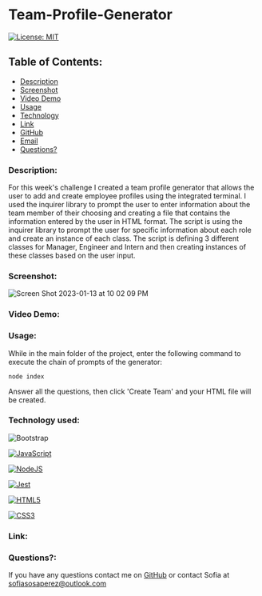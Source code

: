 # Team-Profile-Generator

[![License: MIT](https://img.shields.io/badge/License-MIT-yellow.svg)](https://opensource.org/licenses/MIT)

## Table of Contents:
    
* [Description](#Description)
* [Screenshot](#ScreenShot)
* [Video Demo](#Video)
* [Usage](#usageInfo)
* [Technology](#Technology)
* [Link](#link)
* [GitHub](#github)
* [Email](#email)
* [Questions?](#questions)

### Description:
For this week's challenge I created a team profile generator that allows the user to add and create employee profiles using the integrated terminal. I used the inquirer library to prompt the user to enter information about the team member of their choosing and creating a file that contains the information entered by the user in HTML format.
The script is using the inquirer library to prompt the user for specific information about each role and create an instance of each class.
The script is defining 3 different classes for Manager, Engineer and Intern and then creating instances of these classes based on the user input.

### Screenshot:
![Screen Shot 2023-01-13 at 10 02 09 PM](https://user-images.githubusercontent.com/115671262/212457329-6f4d7035-1445-46c4-889e-8fab2c05dea3.png)

### Video Demo:


### Usage:
While in the main folder of the project, enter the following command to execute the chain of prompts of the generator: 

```node index```

Answer all the questions, then click 'Create Team' and your HTML file will be created.

### Technology used:
![Bootstrap](https://img.shields.io/badge/-Bootstrap-blueviolet?logo=bootstrap&logoColor=white&style=for-the-badge)

[![JavaScript](https://img.shields.io/badge/JavaScript-323330?style=for-the-badge&logo=javascript&logoColor=F7DF1E)](https://www.javascript.com/)

[![NodeJS](https://img.shields.io/badge/node.js-6DA55F?style=for-the-badge&logo=node.js&logoColor=white)](https://nodejs.org/en/)

[![Jest](https://img.shields.io/badge/Jest-323330?style=for-the-badge&logo=Jest&logoColor=white)](https://www.npmjs.com/package/jest)

[![HTML5](https://img.shields.io/badge/HTML5-E34F26?style=for-the-badge&logo=html5&logoColor=white)](https://whatwg.org/)

[![CSS3](https://img.shields.io/badge/CSS3-1572B6?style=for-the-badge&logo=css3&logoColor=white)](https://www.w3.org/TR/CSS/#css)

### Link:

### Questions?:
If you have any questions contact me on [GitHub](https://github.com/undefined) or contact 
Sofia  at sofiasosaperez@outlook.com  
     
